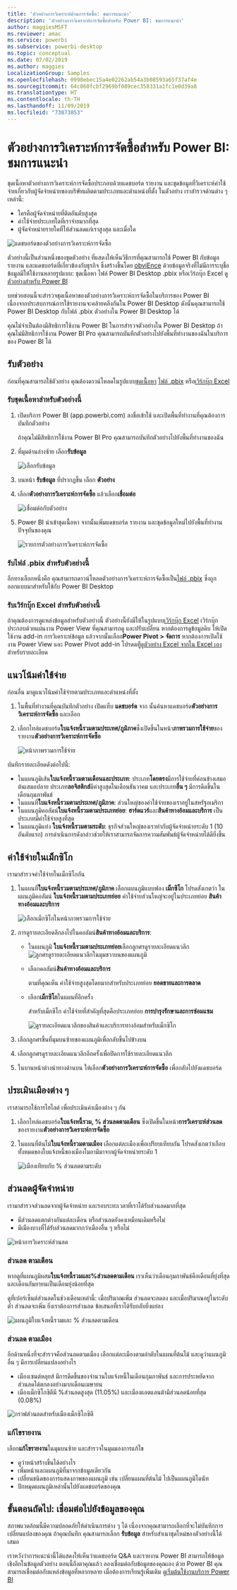 ```yaml
---
title: 'ตัวอย่างการวิเคราะห์ด้านการจัดซื้อ: ชมการแนะนำ'
description: 'ตัวอย่างการวิเคราะห์การจัดซื้อสำหรับ Power BI: ชมการแนะนำ'
author: maggiesMSFT
ms.reviewer: amac
ms.service: powerbi
ms.subservice: powerbi-desktop
ms.topic: conceptual
ms.date: 07/02/2019
ms.author: maggies
LocalizationGroup: Samples
ms.openlocfilehash: 0998ebec15a4e02262ab54a3b08593a65f37af4e
ms.sourcegitcommit: 64c860fcbf2969bf089cec358331a1fc1e0d39a8
ms.translationtype: HT
ms.contentlocale: th-TH
ms.lasthandoff: 11/09/2019
ms.locfileid: "73873853"
---
```

# <a name="procurement-analysis-sample-for-power-bi-take-a-tour"></a>ตัวอย่างการวิเคราะห์การจัดซื้อสำหรับ Power BI: ชมการแนะนำ

ชุดเนื้อหาตัวอย่างการวิเคราะห์การจัดซื้อประกอบด้วยแดชบอร์ด รายงาน และชุดข้อมูลที่วิเคราะห์ค่าใช้จ่ายเกี่ยวกับผู้จัดจำหน่ายของบริษัทผลิตตามประเภทและตำแหน่งที่ตั้ง ในตัวอย่าง เราสำรวจด้านต่าง ๆ เหล่านี้:

* ใครคือผู้จัดจำหน่ายที่ติดอันดับสูงสุด
* ค่าใช้จ่ายประเภทใดที่เราจ่ายมากที่สุด
* ผู้จัดจำหน่ายรายใดที่ให้ส่วนลดแก่เราสูงสุด และเมื่อใด

![แดชบอร์ดของตัวอย่างการวิเคราะห์การจัดซื้อ](media/sample-procurement/procurement1.png)

ตัวอย่างนี้เป็นส่วนหนึ่งของชุดตัวอย่าง ที่แสดงให้เห็นวิธีการที่คุณสามารถใช้ Power BI กับข้อมูล รายงาน และแดชบอร์ดที่เกี่ยวข้องกับธุรกิจ ซึ่งสร้างขึ้นโดย [obviEnce](http://www.obvience.com/) ด้วยข้อมูลจริงที่ไม่มีการระบุชื่อ ข้อมูลมีให้ใช้งานหลายรูปแบบ: ชุดเนื้อหา ไฟล์ Power BI Desktop .pbix หรือเวิร์กบุ๊ก Excel ดู [ตัวอย่างสำหรับ Power BI](sample-datasets.md) 

บทช่วยสอนนี้จะสำรวจชุดเนื้อหาของตัวอย่างการวิเคราะห์การจัดซื้อในบริการของ Power BI เนื่องจากประสบการณ์การใช้รายงานจะคล้ายคลึงกันใน Power BI Desktop ดังนั้นคุณสามารถใช้ Power BI Desktop กับไฟล์ .pbix ตัวอย่างใน Power BI Desktop ได้ 

คุณไม่จำเป็นต้องมีสิทธิการใช้งาน Power BI ในการสำรวจตัวอย่างใน Power BI Desktop ถ้าคุณไม่มีสิทธิการใช้งาน Power BI Pro คุณสามารถบันทึกตัวอย่างไปยังพื้นที่ทำงานของฉันในบริการของ Power BI ได้ 

## <a name="get-the-sample"></a>รับตัวอย่าง

ก่อนที่คุณสามารถใช้ตัวอย่าง คุณต้องดาวน์โหลดในรูปแบบ[ชุดเนื้อหา](#get-the-content-pack-for-this-sample) [ไฟล์ .pbix](#get-the-pbix-file-for-this-sample) หรือ[เวิร์กบุ๊ก Excel](#get-the-excel-workbook-for-this-sample)

### <a name="get-the-content-pack-for-this-sample"></a>รับชุดเนื้อหาสำหรับตัวอย่างนี้

1. เปิดบริการ Power BI (app.powerbi.com) ลงชื่อเข้าใช้ และเปิดพื้นที่ทำงานที่คุณต้องการบันทึกตัวอย่าง 

    ถ้าคุณไม่มีสิทธิการใช้งาน Power BI Pro คุณสามารถบันทึกตัวอย่างไปยังพื้นที่ทำงานของฉัน

2. ที่มุมด้านล่างซ้าย เลือก**รับข้อมูล**

    ![เลือกรับข้อมูล](media/sample-datasets/power-bi-get-data.png)
3. บนหน้า **รับข้อมูล** ที่ปรากฏขึ้น เลือก **ตัวอย่าง**

4. เลือก**ตัวอย่างการวิเคราะห์การจัดซื้อ** แล้วเลือก**เชื่อมต่อ**  
  
   ![เชื่อมต่อกับตัวอย่าง](media/sample-procurement/procurement1a.png)
   
5. Power BI นำเข้าชุดเนื้อหา จากนั้นเพิ่มแดชบอร์ด รายงาน และชุดข้อมูลใหม่ไปยังพื้นที่ทำงานปัจจุบันของคุณ
   
   ![รายการตัวอย่างการวิเคราะห์การจัดซื้อ](media/sample-procurement/procurement-entry.png)
  
### <a name="get-the-pbix-file-for-this-sample"></a>รับไฟล์ .pbix สำหรับตัวอย่างนี้

อีกทางเลือกหนึ่งคือ คุณสามารถดาวน์โหลดตัวอย่างการวิเคราะห์การจัดซื้อเป็น[ไฟล์ .pbix](https://download.microsoft.com/download/D/5/3/D5390069-F723-413B-8D27-5888500516EB/Procurement%20Analysis%20Sample%20PBIX.pbix) ซึ่งถูกออกแบบมาสำหรับใช้กับ Power BI Desktop 

### <a name="get-the-excel-workbook-for-this-sample"></a>รับเวิร์กบุ๊ก Excel สำหรับตัวอย่างนี้

ถ้าคุณต้องการดูแหล่งข้อมูลสำหรับตัวอย่างนี้ ตัวอย่างนี้ยังมีให้ในรูปแบบ[เวิร์กบุ๊ก Excel](https://go.microsoft.com/fwlink/?LinkId=529784) เวิร์กบุ๊กประกอบด้วยแผ่นงาน Power View ที่คุณสามารถดู และปรับเปลี่ยน หากต้องการดูข้อมูลดิบ ให้เปิดใช้งาน add-in การวิเคราะห์ข้อมูล แล้วจากนั้นเลือก**Power Pivot > จัดการ** หากต้องการเปิดใช้งาน Power View และ Power Pivot add-in โปรดดทีู่[ดูตัวอย่าง Excel จากใน Excel เอง](sample-datasets.md#optional-take-a-look-at-the-excel-samples-from-inside-excel-itself)สำหรับรายละเอียด


## <a name="spending-trends"></a>แนวโน้มค่าใช้จ่าย
ก่อนอื่น มาดูแนวโน้มค่าใช้จ่ายตามประเภทและตำแหน่งที่ตั้ง  

1. ในพื้นที่ทำงานที่คุณบันทึกตัวอย่าง เปิดแท็บ **แดชบอร์ด** จาก นั้นค้นหาแดชบอร์ด**ตัวอย่างการวิเคราะห์การจัดซื้อ** และเลือก 
2. เลือกไทล์แดชบอร์ด**ใบแจ้งหนี้รวมตามประเทศ/ภูมิภาค**ซึ่งเปิดขึ้นในหน้า**ภาพรวมการใช้จ่าย**ของรายงาน**ตัวอย่างการวิเคราะห์การจัดซื้อ**

    ![หน้าภาพรวมการใช้จ่าย](media/sample-procurement/procurement2.png)

บันทึกรายละเอียดดังต่อไปนี้:

* ในแผนภูมิเส้น**ใบแจ้งหนี้รวมตามเดือนและประเภท**: ประเภท**โดยตรง**มีการใช้จ่ายที่ค่อนข้างเสมอต้นเสมอปลาย ประเภท**ลอจิสติกส์**มีค่าสูงสุดในเดือนธันวาคม และประเภท**อื่น ๆ** มีการดีดขึ้นในเดือนกุมภาพันธ์
* ในแผนที่**ใบแจ้งหนี้รวมตามประเทศ/ภูมิภาค**: ส่วนใหญ่ของค่าใช้จ่ายของเราอยู่ในสหรัฐอเมริกา
* ในแผนภูมิคอลัมน์**ใบแจ้งหนี้รวมตามประเภทย่อย**: **ฮาร์ดแวร์**และ**สินค้าทางอ้อมและบริการ** เป็นประเภทมีค่าใช้จ่ายสูงที่สุด
* ในแผนภูมิแท่ง **ใบแจ้งหนี้รวมตามระดับ**: ธุรกิจส่วนใหญ่ของเราทำกับผู้จัดจำหน่ายระดับ 1 (10 อันดับแรก) การดำเนินการดังกล่าวช่วยให้เราสามารถจัดการความสัมพันธ์ผู้จัดจำหน่ายได้ดียิ่งขึ้น

## <a name="spending-in-mexico"></a>ค่าใช้จ่ายในเม็กซิโก
เรามาสำรวจค่าใช้จ่ายในเม็กซิโกกัน

1. ในแผนที่**ใบแจ้งหนี้รวมตามประเทศ/ภูมิภาค** เลือกแผนภูมิแบบฟอง **เม็กซิโก** โปรดสังเกตว่า ในแผนภูมิคอลัมน์ **ใบแจ้งหนี้รวมตามประเภทย่อย** ค่าใช้จ่ายส่วนใหญ่จะอยู่ในประเภทย่อย **สินค้าทางอ้อมและบริการ**

   ![เลือกเม็กซิโกในหน้าภาพรวมการใช้จ่าย](media/sample-procurement/pbi_procsample_spendmexico.png)
2. การดูรายละเอียดลึกลงไปในคอลัมน์**สินค้าทางอ้อมและบริการ**:

   * ในแผนภูมิ **ใบแจ้งหนี้รวมตามประเภทย่อย**เลือกลูกศรดูรายละเอียดแนวลึก ![ลูกศรดูรายละเอียดแนวลึก](media/sample-procurement/pbi_drilldown_icon.png)ในมุมขวาบนของแผนภูมิ
   * เลือกคอลัมน์**สินค้าทางอ้อมและบริการ**

      ตามที่คุณเห็น ค่าใช้จ่ายสูงสุดโดยมากสำหรับประเภทย่อย **ยอดขายและการตลาด**
   * เลือก**เม็กซิโก**ในแผนที่อีกครั้ง

      สำหรับเม็กซิโก ค่าใช้จ่ายที่สำคัญที่สุดคือประเภทย่อย **การบำรุงรักษาและการซ่อมแซม**

      ![ดูรายละเอียดแนวลึกของสินค้าและบริการทางอ้อมสำหรับเม็กซิโก](media/sample-procurement/pbi_procsample_drill_mexico.png)
3. เลือกลูกศรขึ้นที่มุมบนซ้ายของแผนภูมิเพื่อกลับขึ้นไปข้างบน
4. เลือกลูกศรดูรายละเอียดแนวลึกอีกครั้งเพื่อปิดการใช้รายละเอียดแนวลึก  
5. ในบานหน้าต่างนำทางด้านบน ให้เลือก**ตัวอย่างการวิเคราะห์การจัดซื้อ** เพื่อกลับไปยังแดชบอร์ด

## <a name="evaluate-different-cities"></a>ประเมินเมืองต่าง ๆ
เราสามารถใช้การไฮไลต์ เพื่อประเมินค่าเมืองต่าง ๆ กัน

1. เลือกไทล์แดชบอร์ด**ใบแจ้งหนี้รวม, % ส่วนลดตามเดือน** ซึ่งเปิดขึ้นในหน้า**การวิเคราะห์ส่วนลด**ของรายงาน**ตัวอย่างการวิเคราะห์การจัดซื้อ**
2. ในแผนที่ต้นไม้**ใบแจ้งหนี้รวมตามเมือง** เลือกแต่ละเมืองเพื่อเปรียบเทียบกัน โปรดสังเกตว่าเกือบทั้งหมดของใบแจ้งหนี้ของเมืองไมอามีมาจากผู้จัดจำหน่ายระดับ 1

   ![เมืองเทียบกับ % ส่วนลดตามระดับ](media/sample-procurement/pbi_procsample_miamitreemap2.png)

## <a name="vendor-discounts"></a>ส่วนลดผู้จัดจำหน่าย
เรามาสำรวจส่วนลดจากผู้จัดจำหน่าย และรอบระยะเวลาที่เราได้รับส่วนลดมากที่สุด
* มีส่วนลดแตกต่างกันแต่ละเดือน หรือส่วนลดยังคงเหมือนเดิมหรือไม่
* มีเมืองบางที่ได้รับส่วนลดมากกว่าเมืองอื่น ๆ หรือไม่

![หน้าการวิเคราะห์ส่วนลด](media/sample-procurement/procurement4.png)

### <a name="discount-by-month"></a>ส่วนลด ตามเดือน
หากดูที่แผนภูมิผสม**ใบแจ้งหนี้รวมและ%ส่วนลดตามเดือน** เราเห็นว่าเดือนกุมภาพันธ์คือเดือนที่ยุ่งที่สุด และเดือนกันยายนเป็นเดือนยุ่งน้อยที่สุด 

ดูที่เปอร์เซ็นต์ส่วนลดในช่วงเดือนเหล่านี้: เมื่อปริมาณเพิ่ม ส่วนลดจะลดลง และเมื่อปริมาณอยู่ในระดับต่ำ ส่วนลดจะเพิ่ม ยิ่งเราต้องการส่วนลด ข้อเสนอที่เราได้รับกลับยิ่งแย่ลง

![แผนภูมิใบแจ้งหนี้รวมและ % ส่วนลดตามเดือน](media/sample-procurement/procurement5.png)

### <a name="discount-by-city"></a>ส่วนลด ตามเมือง
อีกด้านหนึ่งที่จะสำรวจคือส่วนลดตามเมือง เลือกแต่ละเมืองตามลำดับในแผนที่ต้นไม้ และดูว่าแผนภูมิอื่น ๆ มีการเปลี่ยนแปลงอย่างไร

* เมืองเซนต์หลุยส์ มีการดีดขึ้นของจำนวนใบแจ้งหนี้ในเดือนกุมภาพันธ์ และการประหยัดจากส่วนลดได้ตกลงอย่างมากเดือนเมษายน
* เมืองเม็กซิโกซิตีมี %ส่วนลดสูงสุด (11.05%) และเมืองแอตแลนต้ามีส่วนลดน้อยที่สุด (0.08%)

![กราฟส่วนลดสำหรับเมืองเม็กซิโกซิตี](media/sample-procurement/procurement6.png)

### <a name="edit-the-report"></a>แก้ไขรายงาน
เลือก**แก้ไขรายงาน**ในมุมบนซ้าย และสำรวจในมุมมองการแก้ไข

* ดูว่าหน้าสร้างขึ้นได้อย่างไร
* เพิ่มหน้าและแผนภูมิที่มาจากข้อมูลเดียวกัน
* เปลี่ยนชนิดของการแสดงภาพของแผนภูมิ เช่น เปลี่ยนแผนที่ต้นไม้ ไปเป็นแผนภูมิโดนัท
* ปักหมุดแผนภูมิเหล่านั้นไปยังแดชบอร์ดของคุณ

## <a name="next-steps-connect-to-your-data"></a>ขั้นตอนถัดไป: เชื่อมต่อไปยังข้อมูลของคุณ
สภาพแวดล้อมนี้มีความปลอดภัยให้ดำเนินการต่าง ๆ ได้ เนื่องจากคุณสามารถเลือกที่จะไม่บันทึกการเปลี่ยนแปลงของคุณ ถ้าคุณบันทึก คุณสามารถเลือก **รับข้อมูล** สำหรับสำเนาชุดใหม่ของตัวอย่างนี้ได้เสมอ

เราหวังว่าการแนะนำนี้ได้แสดงให้เห็นว่าแดชบอร์ด Q&A และรายงาน Power BI สามารถให้ข้อมูลเชิงลึกในข้อมูลตัวอย่าง ตอนนี้ถึงตาคุณแล้ว ลองเชื่อมต่อกับข้อมูลของคุณเอง ด้วย Power BI คุณสามารถเชื่อมต่อกับแหล่งข้อมูลที่หลากหลาย เมื่อต้องการเรียนรู้เพิ่มเติม ดู[เริ่มต้นใช้งานบริการ Power BI](service-get-started.md)

